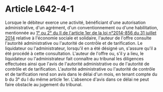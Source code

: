 # Article L642-4-1

<div align='left'>Lorsque  le débiteur exerce une activité, bénéficiant d'une autorisation  administrative, d'un agrément, d'un conventionnement ou d'une  habilitation, mentionnée au <a href='/affichTexteArticle.do?cidTexte=JORFTEXT000029313296&idArticle=JORFARTI000029313536&categorieLien=cid'>1° ou 2° du II de l'article 1er de la loi n°2014-856 du 31 juillet 2014</a>  relative à l'économie sociale et solidaire, l'auteur de l'offre  consulte l'autorité administrative ou l'autorité de contrôle et de  tarification. Le liquidateur ou l'administrateur, lorsqu'il en a été  désigné un, s'assure qu'il a été procédé à cette consultation. L'auteur  de l'offre ou, s'il y a lieu, le liquidateur ou l'administrateur fait  connaître au tribunal les diligences effectuées ainsi que l'avis de  l'autorité administrative ou de l'autorité de contrôle et de  tarification. L'autorité administrative ou l'autorité de contrôle et de  tarification rend son avis dans le délai d'un mois, en tenant compte du b  du 3° du I du même article 1er. L'absence d'avis dans ce délai ne peut  faire obstacle au jugement du tribunal.</div>
